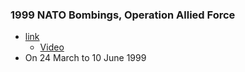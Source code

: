 ### 1999 NATO Bombings, Operation Allied Force
- [link](https://en.wikipedia.org/wiki/NATO_bombing_of_Yugoslavia)
    - [Video](https://www.youtube.com/watch?v=rKvoAYg2G08)
- On 24 March to 10 June 1999